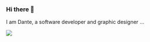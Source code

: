 ### Hi there 👋  

I am Dante, a software developer and graphic designer ...

<a href="https://clinton-otse.netlify.app" target="_blank"><img align="center" src="https://user-images.githubusercontent.com/85023604/157433094-eb0799cc-41dd-4cfe-bb9a-49335956e5c7.gif" /></a>

<!-- 
- 🔭 I’m currently working on Decagon projects ...
- 🌱 I’m currently learning NodeJs, React and 
- 👯 I’m looking to collaborate on ...
- 🤔 I’m looking for help with ...
- 💬 Ask me about ...
- 📫 How to reach me: ...
- 😄 Pronouns: ...
- ⚡ Fun fact: ... -->

